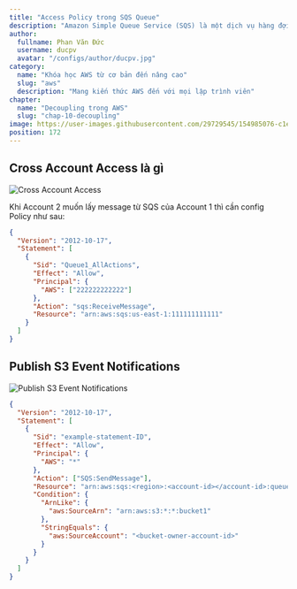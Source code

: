 ```yaml
---
title: "Access Policy trong SQS Queue"
description: "Amazon Simple Queue Service (SQS) là một dịch vụ hàng đợi (queue) lưu trữ message nhanh chóng, đáng tin cậy, có khả năng mở rộng và quản lý một cách đầy đủ. Với SQS, bạn có thể gửi, nhận và lưu trữ message giữa các thành phần trong một phần mềm."
author:
  fullname: Phan Văn Đức
  username: ducpv
  avatar: "/configs/author/ducpv.jpg"
category:
  name: "Khóa học AWS từ cơ bản đến nâng cao"
  slug: "aws"
  description: "Mang kiến thức AWS đến với mọi lập trình viên"
chapter:
  name: "Decoupling trong AWS"
  slug: "chap-10-decoupling"
image: https://user-images.githubusercontent.com/29729545/154985076-c1e7036c-2d22-40e7-8ab3-2498892ae77a.png
position: 172
---
```


## Cross Account Access là gì

![Cross Account Access](https://user-images.githubusercontent.com/29729545/154985076-c1e7036c-2d22-40e7-8ab3-2498892ae77a.png)

Khi Account 2 muốn lấy message từ SQS của Account 1 thì cần config Policy như sau:

```json
{
  "Version": "2012-10-17",
  "Statement": [
    {
      "Sid": "Queue1_AllActions",
      "Effect": "Allow",
      "Principal": {
        "AWS": ["222222222222"]
      },
      "Action": "sqs:ReceiveMessage",
      "Resource": "arn:aws:sqs:us-east-1:111111111111"
    }
  ]
}
```

## Publish S3 Event Notifications

![Publish S3 Event Notifications](https://user-images.githubusercontent.com/29729545/154986346-ece71484-b90d-438c-bb01-edc8309052b7.png)

```json
{
  "Version": "2012-10-17",
  "Statement": [
    {
      "Sid": "example-statement-ID",
      "Effect": "Allow",
      "Principal": {
        "AWS": "*"
      },
      "Action": ["SQS:SendMessage"],
      "Resource": "arn:aws:sqs:<region>:<account-id></account-id>:queue1",
      "Condition": {
        "ArnLike": {
          "aws:SourceArn": "arn:aws:s3:*:*:bucket1"
        },
        "StringEquals": {
          "aws:SourceAccount": "<bucket-owner-account-id>"
        }
      }
    }
  ]
}
```
